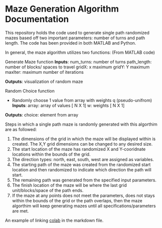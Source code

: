 # Maze Generation Algorithm Documentation 

This repository holds the code used to generate single path randomized mazes based off two important parameters: number of turns and path length. The code has been provided in both MATLAB and Python. 

In general, the maze algorithm utilizes two functions: (From MATLAB code)

Generate Maze function 
__Inputs__: 
num_turns: number of turns
path_length: number of blocks/ spaces to travel
gridX: x maximum 
gridY: Y maximum
maxIter: maximum number of iterations

__Outputs__: 
visualization of random maze

Random Choice function
- Randomly choose 1 value from array with weights q (pseudo-unifrom)
__Inputs__: 
array: array of values [ N X 1]
w: weights [ N X 1]

__Outputs__: 
choice: element from array

Steps in which a single path maze is randomly generated with this algorthim are as followed:

1. The dimensions of the grid in which the maze will be displayed within is created. The X,Y grid dimensions can be changed to any desired size.
2. The start location of the maze has randomized X and Y-cooridnate locations within the bounds of the grid.
3. The direction types: north, east, south, west are assigned as variables.
4. The starting path of the maze was created from the randomized start location and then randomized to indicate which direction the path will start.
5. The remaining path was generated from the specified input parameters.
6. The finish location of the maze will be where the last grid unit/blocks/space of the path ends.
7. If the maze at any points does not meet the parameters, does not stays within the bounds of the grid or the path overlaps, then the maze algorthim will keep generating mazes until all specifications/parameters are met.


An example of linking [colab](https://colab.research.google.com/drive/1hKHnlq2hOVKw1-x4CG4hURgCfPhSdJ1N?usp=sharing) in the markdown file. 
